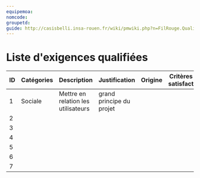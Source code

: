 ```yaml
---
equipemoa: 
nomcode: 
groupetd: 
guide: http://casisbelli.insa-rouen.fr/wiki/pmwiki.php?n=FilRouge.QualifierExigence
---
```

# Liste d'exigences qualifiées

| ID 	| Catégories 	| Description 	| Justification 	| Origine 	| Critères de satisfaction 	| Contentement MOA 	| Mécontentement MOA 	| Exigences Dépendantes 	| Exigences conflictuelles 	|
|----	|------------	|-------------	|---------------	|---------	|--------------------------	|------------------	|--------------------	|-----------------------	|--------------------------	|
|  1  	|      Sociale      	|      Mettre en relation les utilisateurs       	|       grand principe du projet        	|         	|                          	|                  	|                    	|                       	|                          	|
|  2 	|            	|             	|               	|         	|                          	|                  	|                    	|                       	|                          	|
|   3 	|            	|             	|               	|         	|                          	|                  	|                    	|                       	|                          	|
|   4 	|            	|             	|               	|         	|                          	|                  	|                    	|                       	|                          	|
|   5 	|            	|             	|               	|         	|                          	|                  	|                    	|                       	|                          	|
|   6 	|            	|             	|               	|         	|                          	|                  	|                    	|                       	|                          	|
|    7	|            	|             	|               	|         	|                          	|                  	|                    	|                       	|                          	|


